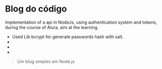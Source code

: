 # Blog do código

Implementation of a api in NodeJs, using authentication system and tokens, during the course of Alura, aim at the learning.


* Used Lib bcrypt for generate passwords hash with salt.
*
*
*
> Um blog simples em Node.js